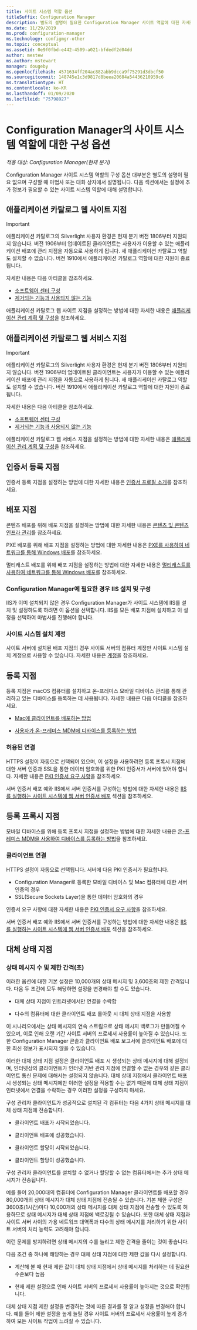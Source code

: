 ```yaml
---
title: 사이트 시스템 역할 옵션
titleSuffix: Configuration Manager
description: 별도의 설명이 필요한 Configuration Manager 사이트 역할에 대한 자세한 내용은 이 문서를 참조하세요.
ms.date: 11/29/2019
ms.prod: configuration-manager
ms.technology: configmgr-other
ms.topic: conceptual
ms.assetid: 0e9f0fbd-e442-4509-a021-bfdedf2d04dd
author: mestew
ms.author: mstewart
manager: dougeby
ms.openlocfilehash: 4571634ff204ac882abb9dcca9f75291d3dbcf50
ms.sourcegitcommit: 148745e1c3d9817d8beea20684a54436210959c6
ms.translationtype: HT
ms.contentlocale: ko-KR
ms.lasthandoff: 01/09/2020
ms.locfileid: "75798927"
---
```

# <a name="configuration-options-for-site-system-roles-in-configuration-manager"></a>Configuration Manager의 사이트 시스템 역할에 대한 구성 옵션

*적용 대상: Configuration Manager(현재 분기)*

Configuration Manager 사이트 시스템 역할의 구성 옵션 대부분은 별도의 설명이 필요 없으며 구성할 때 마법사 또는 대화 상자에서 설명됩니다. 다음 섹션에서는 설정에 추가 정보가 필요할 수 있는 사이트 시스템 역할에 대해 설명합니다.  


## <a name="BKMK_ApplicationCatalog_Website"></a> 애플리케이션 카탈로그 웹 사이트 지점  

> [!Important]
> 애플리케이션 카탈로그의 Silverlight 사용자 환경은 현재 분기 버전 1806부터 지원되지 않습니다. 버전 1906부터 업데이트된 클라이언트는 사용자가 이용할 수 있는 애플리케이션 배포에 관리 지점을 자동으로 사용하게 됩니다. 새 애플리케이션 카탈로그 역할도 설치할 수 없습니다. 버전 1910에서 애플리케이션 카탈로그 역할에 대한 지원이 종료됩니다.  
>
> 자세한 내용은 다음 아티클을 참조하세요.
>
> - [소프트웨어 센터 구성](/sccm/apps/plan-design/plan-for-software-center#bkmk_userex)
> - [제거되는 기능과 사용되지 않는 기능](/sccm/core/plan-design/changes/deprecated/removed-and-deprecated-cmfeatures)  

애플리케이션 카탈로그 웹 사이트 지점을 설정하는 방법에 대한 자세한 내용은 [애플리케이션 관리 계획 및 구성](/sccm/apps/plan-design/plan-for-and-configure-application-management)을 참조하세요.  


## <a name="BKMK_ApplicationCatalog_WebService"></a> 애플리케이션 카탈로그 웹 서비스 지점  

> [!Important]
> 애플리케이션 카탈로그의 Silverlight 사용자 환경은 현재 분기 버전 1806부터 지원되지 않습니다. 버전 1906부터 업데이트된 클라이언트는 사용자가 이용할 수 있는 애플리케이션 배포에 관리 지점을 자동으로 사용하게 됩니다. 새 애플리케이션 카탈로그 역할도 설치할 수 없습니다. 버전 1910에서 애플리케이션 카탈로그 역할에 대한 지원이 종료됩니다.  
>
> 자세한 내용은 다음 아티클을 참조하세요.
>
> - [소프트웨어 센터 구성](/sccm/apps/plan-design/plan-for-software-center#bkmk_userex)
> - [제거되는 기능과 사용되지 않는 기능](/sccm/core/plan-design/changes/deprecated/removed-and-deprecated-cmfeatures)  

애플리케이션 카탈로그 웹 서비스 지점을 설정하는 방법에 대한 자세한 내용은 [애플리케이션 관리 계획 및 구성](/sccm/apps/plan-design/plan-for-and-configure-application-management)을 참조하세요.  


## <a name="BKMK_CertificateRegistrationPoint"></a> 인증서 등록 지점  

인증서 등록 지점을 설정하는 방법에 대한 자세한 내용은 [인증서 프로필 소개](/sccm/protect/deploy-use/introduction-to-certificate-profiles)를 참조하세요.  


## <a name="BKMK_Distribution_Point"></a> 배포 지점  

콘텐츠 배포를 위해 배포 지점을 설정하는 방법에 대한 자세한 내용은 [콘텐츠 및 콘텐츠 인프라 관리](/sccm/core/servers/deploy/configure/manage-content-and-content-infrastructure)를 참조하세요.  

PXE 배포를 위해 배포 지점을 설정하는 방법에 대한 자세한 내용은 [PXE를 사용하여 네트워크를 통해 Windows 배포](/sccm/osd/deploy-use/use-pxe-to-deploy-windows-over-the-network)를 참조하세요.  

멀티캐스트 배포를 위해 배포 지점을 설정하는 방법에 대한 자세한 내용은 [멀티캐스트를 사용하여 네트워크를 통해 Windows 배포](/sccm/osd/deploy-use/use-multicast-to-deploy-windows-over-the-network)를 참조하세요.  

### <a name="install-and-configure-iis-if-required-by-configuration-manager"></a>Configuration Manager에 필요한 경우 IIS 설치 및 구성

IIS가 이미 설치되지 않은 경우 Configuration Manager가 사이트 시스템에 IIS를 설치 및 설정하도록 하려면 이 옵션을 선택합니다. IIS를 모든 배포 지점에 설치하고 이 설정을 선택하여 마법사를 진행해야 합니다.  

### <a name="site-system-installation-account"></a>사이트 시스템 설치 계정

사이트 서버에 설치된 배포 지점의 경우 사이트 서버의 컴퓨터 계정만 사이트 시스템 설치 계정으로 사용할 수 있습니다. 자세한 내용은 [계정](/sccm/core/plan-design/hierarchy/accounts#site-system-installation-account)을 참조하세요.  


## <a name="BKMK_Enrollment_Point"></a> 등록 지점  

등록 지점은 macOS 컴퓨터를 설치하고 온-프레미스 모바일 디바이스 관리를 통해 관리하고 있는 디바이스를 등록하는 데 사용됩니다. 자세한 내용은 다음 아티클을 참조하세요.  

- [Mac에 클라이언트를 배포하는 방법](/sccm/core/clients/deploy/deploy-clients-to-macs)  

- [사용자가 온-프레미스 MDM에 디바이스를 등록하는 방법](/sccm/mdm/deploy-use/user-enroll-devices-on-premises-mdm)  

### <a name="allowed-connections"></a>허용된 연결

HTTPS 설정이 자동으로 선택되어 있으며, 이 설정을 사용하려면 등록 프록시 지점에 대한 서버 인증과 SSL을 통한 데이터 암호화를 위한 PKI 인증서가 서버에 있어야 합니다. 자세한 내용은 [PKI 인증서 요구 사항](/sccm/core/plan-design/network/pki-certificate-requirements)을 참조하세요.  

서버 인증서 배포 예와 IIS에서 서버 인증서를 구성하는 방법에 대한 자세한 내용은 [IIS를 실행하는 사이트 시스템에 웹 서버 인증서 배포](/sccm/core/plan-design/network/example-deployment-of-pki-certificates#BKMK_webserver2008_cm2012) 섹션을 참조하세요.  


## <a name="BKMK_Enrollment_Proxy_Point"></a> 등록 프록시 지점  

모바일 디바이스를 위해 등록 프록시 지점을 설정하는 방법에 대한 자세한 내용은 [온-프레미스 MDM을 사용하여 디바이스를 등록하는 방법](/sccm/mdm/deploy-use/user-enroll-devices-on-premises-mdm)을 참조하세요.  

### <a name="client-connections"></a>클라이언트 연결

HTTPS 설정이 자동으로 선택됩니다. 서버에 다음 PKI 인증서가 필요합니다.

- Configuration Manager로 등록한 모바일 디바이스 및 Mac 컴퓨터에 대한 서버 인증의 경우
- SSL(Secure Sockets Layer)을 통한 데이터 암호화의 경우

인증서 요구 사항에 대한 자세한 내용은 [PKI 인증서 요구 사항](/sccm/core/plan-design/network/pki-certificate-requirements)을 참조하세요.  

서버 인증서 배포 예와 IIS에서 서버 인증서를 구성하는 방법에 대한 자세한 내용은 [IIS를 실행하는 사이트 시스템에 웹 서버 인증서 배포](/sccm/core/plan-design/network/example-deployment-of-pki-certificates#BKMK_webserver2008_cm2012) 섹션을 참조하세요.  


## <a name="BKMK_Fallback_Status_Point"></a> 대체 상태 지점  

### <a name="number-of-state-messages-and-throttle-interval-in-seconds"></a>상태 메시지 수 및 제한 간격(초)

이러한 옵션에 대한 기본 설정은 10,000개의 상태 메시지 및 3,600초의 제한 간격입니다. 다음 두 조건에 모두 해당하면 설정을 변경해야 할 수도 있습니다.  

- 대체 상태 지점이 인트라넷에서만 연결을 수락함  

- 다수의 컴퓨터에 대한 클라이언트 배포 롤아웃 시 대체 상태 지점을 사용함  

이 시나리오에서는 상태 메시지의 연속 스트림으로 상태 메시지 백로그가 만들어질 수 있으며, 이로 인해 오랜 기간 사이트 서버의 프로세서 사용률이 높아질 수 있습니다. 또한 Configuration Manager 콘솔과 클라이언트 배포 보고서에 클라이언트 배포에 대한 최신 정보가 표시되지 않을 수 있습니다.  

이러한 대체 상태 지점 설정은 클라이언트 배포 시 생성되는 상태 메시지에 대해 설정되며, 인터넷상의 클라이언트가 인터넷 기반 관리 지점에 연결할 수 없는 경우와 같은 클라이언트 통신 문제에 대해서는 설정되지 않습니다. 대체 상태 지점에서 클라이언트 배포 시 생성되는 상태 메시지에만 이러한 설정을 적용할 수는 없기 때문에 대체 상태 지점이 인터넷에서 연결을 수락하는 경우 이러한 설정을 구성하지 마세요.  

구성 관리자 클라이언트가 성공적으로 설치된 각 컴퓨터는 다음 4가지 상태 메시지를 대체 상태 지점에 전송합니다.  

- 클라이언트 배포가 시작되었습니다.  

- 클라이언트 배포에 성공했습니다.  

- 클라이언트 할당이 시작되었습니다.  

- 클라이언트 할당이 성공했습니다.  

구성 관리자 클라이언트를 설치할 수 없거나 할당할 수 없는 컴퓨터에서는 추가 상태 메시지가 전송됩니다.  

예를 들어 20,000대의 컴퓨터에 Configuration Manager 클라이언트를 배포할 경우 80,000개의 상태 메시지가 대체 상태 지점에 전송될 수 있습니다. 기본 제한 구성은 3600초(1시간)마다 10,000개의 상태 메시지를 대체 상태 지점에 전송할 수 있도록 허용하므로 상태 메시지가 대체 상태 지점에 백로깅될 수 있습니다. 또한 대체 상태 지점과 사이트 서버 사이의 가용 네트워크 대역폭과 다수의 상태 메시지를 처리하기 위한 사이트 서버의 처리 능력도 고려해야 합니다.  

이런 문제를 방지하려면 상태 메시지의 수를 늘리고 제한 간격을 줄이는 것이 좋습니다.  

다음 조건 중 하나에 해당하는 경우 대체 상태 지점에 대한 제한 값을 다시 설정합니다.  

- 계산해 볼 때 현재 제한 값이 대체 상태 지점에서 상태 메시지를 처리하는 데 필요한 수준보다 높음  

- 현재 제한 설정으로 인해 사이트 서버의 프로세서 사용률이 높아지는 것으로 확인됩니다.  

대체 상태 지점 제한 설정을 변경하는 것에 따른 결과를 잘 알고 설정을 변경해야 합니다. 예를 들어 제한 설정을 높게 늘릴 경우 사이트 서버의 프로세서 사용률이 높게 증가하여 모든 사이트 작업이 느려질 수 있습니다.  
